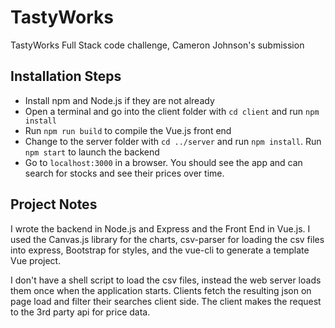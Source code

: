 # TastyWorks
TastyWorks Full Stack code challenge, Cameron Johnson's submission


## Installation Steps
* Install npm and Node.js if they are not already
* Open a terminal and go into the client folder with `cd client` and run `npm install`
* Run `npm run build` to compile the Vue.js front end
* Change to the server folder with `cd ../server` and run `npm install`. Run `npm start` to launch the backend
* Go to `localhost:3000` in a browser. You should see the app and can search for stocks and see their prices over time.

## Project Notes

I wrote the backend in Node.js and Express and the Front End in Vue.js. I used the Canvas.js library for the charts, csv-parser for loading the csv files into express, Bootstrap for styles, and the vue-cli to generate a template Vue project. 

I don't have a shell script to load the csv files, instead the web server loads them once when the application starts. Clients fetch the resulting json on page load and filter their searches client side. The client makes the request to the 3rd party api for price data.

